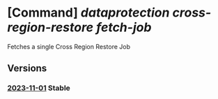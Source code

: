# [Command] _dataprotection cross-region-restore fetch-job_

Fetches a single Cross Region Restore Job

## Versions

### [2023-11-01](/Resources/mgmt-plane/L3N1YnNjcmlwdGlvbnMve30vcmVzb3VyY2Vncm91cHMve30vcHJvdmlkZXJzL21pY3Jvc29mdC5kYXRhcHJvdGVjdGlvbi9sb2NhdGlvbnMve30vZmV0Y2hjcm9zc3JlZ2lvbnJlc3RvcmVqb2I=/2023-11-01.xml) **Stable**

<!-- mgmt-plane /subscriptions/{}/resourcegroups/{}/providers/microsoft.dataprotection/locations/{}/fetchcrossregionrestorejob 2023-11-01 -->
